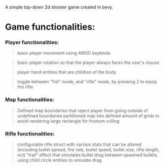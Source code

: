 A simple top-down 2d shooter game created in bevy.

# Game functionalities:

  ### Player functionalities:
  >basic player movement using AWSD keybinds

  >basic player rotation so that the player always faces the user's mouse

  >player hand entities that are children of the body

  >toggle between "fist" mode, and "rifle" mode, by pressing 2 to equip the rifle

  ### Map functionalities:
  > Defined map boundaries that reject player from going outside of undefined boundaries
  > partitioned map into defined amount of grids to avoid rendering large rectangle for frostum culling

  ### Rifle functionalities:
  > configurable rifle struct with various stats that can be altered (including bullet spread, fire rate, bullet speed, bullet size, rifle length, ect)
  > "trail" effect that simulates bullet drag between spawned bullets, using child circle entities to simulate drag


